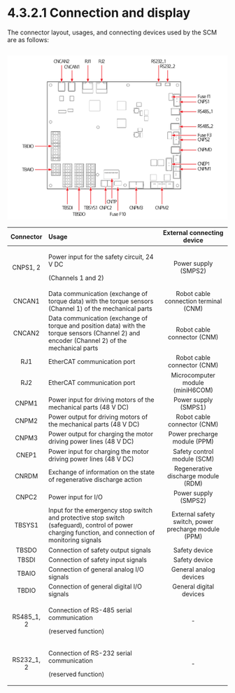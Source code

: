 # 4.3.2.1 Connection and display

The connector layout, usages, and connecting devices used by the SCM are as follows:

|  |
| :--- |


![Figure 28 Safety control board \(BD6F1\)](../../../.gitbook/assets/image109.png)

<table>
  <thead>
    <tr>
      <th style="text-align:center"><b>Connector</b>
      </th>
      <th style="text-align:left"><b>                                       Usage</b>
      </th>
      <th style="text-align:center"><b>External connecting device</b>
      </th>
    </tr>
  </thead>
  <tbody>
    <tr>
      <td style="text-align:center">CNPS1, 2</td>
      <td style="text-align:left">
        <p>Power input for the safety circuit, 24 V DC</p>
        <p>(Channels 1 and 2)</p>
      </td>
      <td style="text-align:center">Power supply (SMPS2)</td>
    </tr>
    <tr>
      <td style="text-align:center">CNCAN1</td>
      <td style="text-align:left">Data communication (exchange of torque data) with the torque sensors (Channel
        1) of the mechanical parts</td>
      <td style="text-align:center">Robot cable connection terminal (CNM)</td>
    </tr>
    <tr>
      <td style="text-align:center">CNCAN2</td>
      <td style="text-align:left">Data communication (exchange of torque and position data) with the torque
        sensors (Channel 2) and encoder (Channel 2) of the mechanical parts</td>
      <td
      style="text-align:center">Robot cable connector (CNM)</td>
    </tr>
    <tr>
      <td style="text-align:center">RJ1</td>
      <td style="text-align:left">EtherCAT communication port</td>
      <td style="text-align:center">Robot cable connector (CNM)</td>
    </tr>
    <tr>
      <td style="text-align:center">RJ2</td>
      <td style="text-align:left">EtherCAT communication port</td>
      <td style="text-align:center">Microcomputer module (miniH6COM)</td>
    </tr>
    <tr>
      <td style="text-align:center">CNPM1</td>
      <td style="text-align:left">Power input for driving motors of the mechanical parts (48 V DC)</td>
      <td
      style="text-align:center">Power supply (SMPS1)</td>
    </tr>
    <tr>
      <td style="text-align:center">CNPM2</td>
      <td style="text-align:left">Power output for driving motors of the mechanical parts (48 V DC)</td>
      <td
      style="text-align:center">Robot cable connector (CNM)</td>
    </tr>
    <tr>
      <td style="text-align:center">CNPM3</td>
      <td style="text-align:left">Power output for charging the motor driving power lines (48 V DC)</td>
      <td
      style="text-align:center">Power precharge module (PPM)</td>
    </tr>
    <tr>
      <td style="text-align:center">CNEP1</td>
      <td style="text-align:left">Power input for charging the motor driving power lines (48 V DC)</td>
      <td
      style="text-align:center">Safety control module (SCM)</td>
    </tr>
    <tr>
      <td style="text-align:center">CNRDM</td>
      <td style="text-align:left">Exchange of information on the state of regenerative discharge action</td>
      <td
      style="text-align:center">Regenerative discharge module (RDM)</td>
    </tr>
    <tr>
      <td style="text-align:center">CNPC2</td>
      <td style="text-align:left">Power input for I/O</td>
      <td style="text-align:center">Power supply (SMPS2)</td>
    </tr>
    <tr>
      <td style="text-align:center">TBSYS1</td>
      <td style="text-align:left">Input for the emergency stop switch and protective stop switch (safeguard),
        control of power charging function, and connection of monitoring signals</td>
      <td
      style="text-align:center">External safety switch, power precharge module (PPM)</td>
    </tr>
    <tr>
      <td style="text-align:center">TBSDO</td>
      <td style="text-align:left">Connection of safety output signals</td>
      <td style="text-align:center">Safety device</td>
    </tr>
    <tr>
      <td style="text-align:center">TBSDI</td>
      <td style="text-align:left">Connection of safety input signals</td>
      <td style="text-align:center">Safety device</td>
    </tr>
    <tr>
      <td style="text-align:center">TBAIO</td>
      <td style="text-align:left">Connection of general analog I/O signals</td>
      <td style="text-align:center">General analog devices</td>
    </tr>
    <tr>
      <td style="text-align:center">TBDIO</td>
      <td style="text-align:left">Connection of general digital I/O signals</td>
      <td style="text-align:center">General digital devices</td>
    </tr>
    <tr>
      <td style="text-align:center">RS485_1, 2</td>
      <td style="text-align:left">
        <p>Connection of RS-485 serial communication</p>
        <p>(reserved function)</p>
      </td>
      <td style="text-align:center">-</td>
    </tr>
    <tr>
      <td style="text-align:center">RS232_1, 2</td>
      <td style="text-align:left">
        <p>Connection of RS-232 serial communication</p>
        <p>(reserved function)</p>
      </td>
      <td style="text-align:center">-</td>
    </tr>
  </tbody>
</table>



